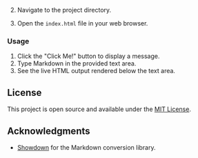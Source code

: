 
2. Navigate to the project directory.

3. Open the `index.html` file in your web browser.

### Usage

1. Click the "Click Me!" button to display a message.
2. Type Markdown in the provided text area.
3. See the live HTML output rendered below the text area.

## License

This project is open source and available under the [MIT License](LICENSE).

## Acknowledgments

- [Showdown](https://github.com/showdownjs/showdown) for the Markdown conversion library.
